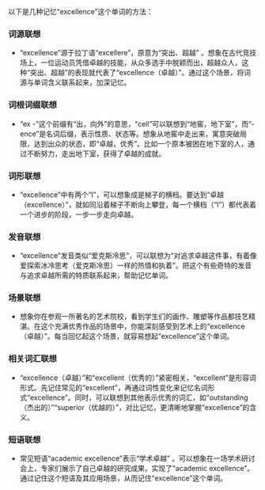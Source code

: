 以下是几种记忆“excellence”这个单词的方法：

### 词源联想
 - “excellence”源于拉丁语“excellere”，原意为“突出、超越” 。想象在古代竞技场上，一位运动员凭借卓越的技能，从众多选手中脱颖而出，超越众人，这种“突出、超越”的表现就代表了“excellence（卓越）”。通过这个场景，将词源与单词含义联系起来，加深记忆。

### 词根词缀联想
 - “ex -”这个前缀有“出，向外”的意思，“cell”可以联想到“地窖，地下室”，而“-ence”是名词后缀，表示性质、状态等。想象从地窖中走出来，寓意突破局限，达到出众的状态，即“卓越，优秀”。比如一个原本被困在地下室的人，通过不断努力，走出地下室，获得了卓越的成就。

### 词形联想
 - “excellence”中有两个“l”，可以想象成是梯子的横档。要达到“卓越（excellence）”，就如同沿着梯子不断向上攀登，每一个横档（“l”）都代表着一个进步的阶段，一步一步走向卓越。

### 发音联想
 - “excellence”发音类似“爱克斯冷思”，可以联想为“对追求卓越这件事，有着像爱探索冰冷思考（爱克斯冷思）一样的热情和执着”。把这个有些奇特的发音与追求卓越所需的特质联系起来，帮助记忆单词。

### 场景联想
 - 想象你在参观一所著名的艺术院校，看到学生们的画作、雕塑等作品都技艺精湛。在这个充满优秀作品的场景中，你能深刻感受到艺术上的“excellence（卓越）”。每当回忆起这个场景，就容易想起“excellence”这个单词。

### 相关词汇联想
 - “excellence（卓越）”和“excellent（优秀的）”紧密相关，“excellent”是形容词形式。先记住常见的“excellent”，再通过词性变化来记忆名词形式“excellence”。同时，可以联想到其他表示优秀的词汇，如“outstanding（杰出的）”“superior（优越的）”，对比记忆，更清晰地掌握“excellence”的含义。

### 短语联想
 - 常见短语“academic excellence”表示“学术卓越” 。可以想象在一场学术研讨会上，专家们展示了自己卓越的研究成果，实现了“academic excellence”。通过记住这个短语及其应用场景，从而记住“excellence”这个单词。 